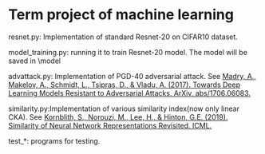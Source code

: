 # Term project of machine learning
resnet.py: Implementation of standard Resnet-20 on CIFAR10 dataset.

model_training.py: running it to train Resnet-20 model. The model will be saved in \model

advattack.py: Implementation of PGD-40 adversarial attack. See [Madry, A., Makelov, A., Schmidt, L., Tsipras, D., & Vladu, A. (2017). Towards Deep Learning Models Resistant to Adversarial Attacks. ArXiv, abs/1706.06083.](https://arxiv.org/abs/1706.06083)

similarity.py:Implementation of various similarity index(now only linear CKA). See [Kornblith, S., Norouzi, M., Lee, H., & Hinton, G.E. (2019). Similarity of Neural Network Representations Revisited. ICML.](https://arxiv.org/abs/1905.00414)

test_*: programs for testing.
